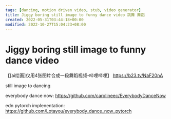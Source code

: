 ```yaml
---
tags: [dancing, motion driven video, stub, video generator]
title: Jiggy boring still image to funny dance video 跳舞 舞蹈
created: 2022-05-31T03:44:18+00:00
modified: 2022-10-27T15:04:23+08:00
---
```


# Jiggy boring still image to funny dance video

【[ai绘画]仅用4张图片合成一段舞蹈视频-哔哩哔哩】 https://b23.tv/NaF20nA

still image to dancing

everybody dance now:
https://github.com/carolineec/EverybodyDanceNow

edn pytorch implenentation:
https://github.com/Lotayou/everybody_dance_now_pytorch

